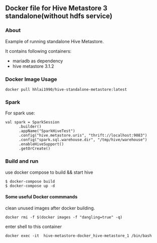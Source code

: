 ## Docker file for Hive Metastore 3 standalone(without hdfs service)

### About

Example of running standalone Hive Metastore.

It contains following containers:
- mariadb as dependency
- hive metastore  3.1.2

### Docker Image Usage
```
docker pull hhlai1990/hive-standalone-metastore:latest
```

### Spark

For spark use:

```
val spark = SparkSession
      .builder()
      .appName("SparkHiveTest")
      .config("hive.metastore.uris", "thrift://localhost:9083")
      .config("spark.sql.warehouse.dir", "/tmp/hive/warehouse")
      .enableHiveSupport()
      .getOrCreate()
```

### Build and run

use docker compose to build && start hive

```
$ docker-compose build
$ docker-compose up -d
```

#### Some useful Docker commmands
clean unused images after docker building.
```
docker rmi -f $(docker images -f "dangling=true" -q)
```

enter shell to this container 
```
docker exec -it  hive-metastore-docker_hive-metastore_1 /bin/bash
```